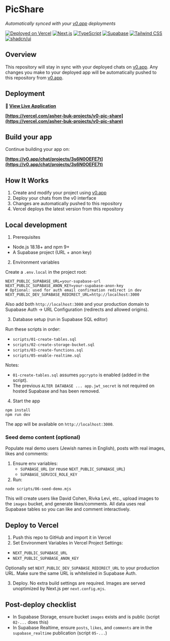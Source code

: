 # PicShare

*Automatically synced with your [v0.app](https://v0.app) deployments*

[![Deployed on Vercel](https://img.shields.io/badge/Deployed%20on-Vercel-black?style=for-the-badge&logo=vercel)](https://pics-share.vercel.app)
[![Next.js](https://img.shields.io/badge/Next.js-15-black?style=for-the-badge&logo=next.js)](https://nextjs.org/)
[![TypeScript](https://img.shields.io/badge/TypeScript-5-blue?style=for-the-badge&logo=typescript)](https://www.typescriptlang.org/)
[![Supabase](https://img.shields.io/badge/Supabase-green?style=for-the-badge&logo=supabase)](https://supabase.com/)
[![Tailwind CSS](https://img.shields.io/badge/Tailwind_CSS-38B2AC?style=for-the-badge&logo=tailwind-css)](https://tailwindcss.com/)
[![shadcn/ui](https://img.shields.io/badge/shadcn%2Fui-black?style=for-the-badge)](https://ui.shadcn.com/)

## Overview

This repository will stay in sync with your deployed chats on [v0.app](https://v0.app).
Any changes you make to your deployed app will be automatically pushed to this repository from [v0.app](https://v0.app).

## Deployment

**🔗 [View Live Application](https://pics-share.vercel.app)**

**[https://vercel.com/asher-buk-projects/v0-pic-share](https://vercel.com/asher-buk-projects/v0-pic-share)**

## Build your app

Continue building your app on:

**[https://v0.app/chat/projects/3s6N0OEFE7t](https://v0.app/chat/projects/3s6N0OEFE7t)**

## How It Works

1. Create and modify your project using [v0.app](https://v0.app)
2. Deploy your chats from the v0 interface
3. Changes are automatically pushed to this repository
4. Vercel deploys the latest version from this repository

## Local development

1) Prerequisites

- Node.js 18.18+ and npm 9+
- A Supabase project (URL + anon key)

2) Environment variables

Create a `.env.local` in the project root:

```
NEXT_PUBLIC_SUPABASE_URL=your-supabase-url
NEXT_PUBLIC_SUPABASE_ANON_KEY=your-supabase-anon-key
# Optional: used for auth email confirmation redirect in dev
NEXT_PUBLIC_DEV_SUPABASE_REDIRECT_URL=http://localhost:3000
```

Also add both `http://localhost:3000` and your production domain to Supabase Auth → URL Configuration (redirects and allowed origins).

3) Database setup (run in Supabase SQL editor)

Run these scripts in order:

- `scripts/01-create-tables.sql`
- `scripts/02-create-storage-bucket.sql`
- `scripts/03-create-functions.sql`
- `scripts/05-enable-realtime.sql`

Notes:

- `01-create-tables.sql` assumes `pgcrypto` is enabled (added in the script).
- The previous `ALTER DATABASE ... app.jwt_secret` is not required on hosted Supabase and has been removed.

4) Start the app

```
npm install
npm run dev
```

The app will be available on `http://localhost:3000`.

### Seed demo content (optional)

Populate real demo users (Jewish names in English), posts with real images, likes and comments:

1. Ensure env variables:
   - `SUPABASE_URL` (or reuse `NEXT_PUBLIC_SUPABASE_URL`)
   - `SUPABASE_SERVICE_ROLE_KEY`
2. Run:
```
node scripts/06-seed-demo.mjs
```
This will create users like David Cohen, Rivka Levi, etc., upload images to the `images` bucket, and generate likes/comments. All data uses real Supabase tables so you can like and comment interactively.

## Deploy to Vercel

1) Push this repo to GitHub and import it in Vercel
2) Set Environment Variables in Vercel Project Settings:

- `NEXT_PUBLIC_SUPABASE_URL`
- `NEXT_PUBLIC_SUPABASE_ANON_KEY`

Optionally set `NEXT_PUBLIC_DEV_SUPABASE_REDIRECT_URL` to your production URL. Make sure the same URL is whitelisted in Supabase Auth.

3) Deploy. No extra build settings are required. Images are served unoptimized by Next.js per `next.config.mjs`.

## Post-deploy checklist

- In Supabase Storage, ensure bucket `images` exists and is public (script `02-...` does this)
- In Supabase Realtime, ensure `posts`, `likes`, and `comments` are in the `supabase_realtime` publication (script `05-...`)
 